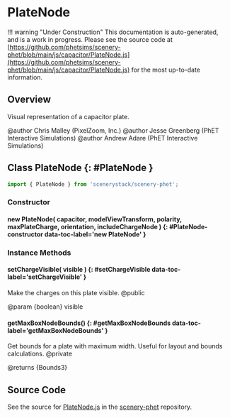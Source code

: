 # PlateNode

!!! warning "Under Construction"
    This documentation is auto-generated, and is a work in progress. Please see the source code at
    [https://github.com/phetsims/scenery-phet/blob/main/js/capacitor/PlateNode.js](https://github.com/phetsims/scenery-phet/blob/main/js/capacitor/PlateNode.js) for the most up-to-date information.

## Overview

Visual representation of a capacitor plate.

@author Chris Malley (PixelZoom, Inc.)
@author Jesse Greenberg (PhET Interactive Simulations)
@author Andrew Adare (PhET Interactive Simulations)

## Class PlateNode {: #PlateNode }


```js
import { PlateNode } from 'scenerystack/scenery-phet';
```
### Constructor

#### new PlateNode( capacitor, modelViewTransform, polarity, maxPlateCharge, orientation, includeChargeNode ) {: #PlateNode-constructor data-toc-label='new PlateNode' }

### Instance Methods

#### setChargeVisible( visible ) {: #setChargeVisible data-toc-label='setChargeVisible' }

Make the charges on this plate visible.
@public

@param {boolean} visible

#### getMaxBoxNodeBounds() {: #getMaxBoxNodeBounds data-toc-label='getMaxBoxNodeBounds' }

Get bounds for a plate with maximum width.  Useful for layout and bounds calculations.
@private

@returns {Bounds3}



## Source Code

See the source for [PlateNode.js](https://github.com/phetsims/scenery-phet/blob/main/js/capacitor/PlateNode.js) in the [scenery-phet](https://github.com/phetsims/scenery-phet) repository.
